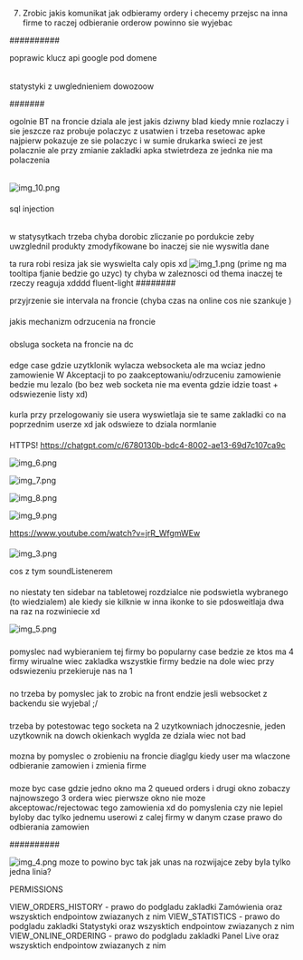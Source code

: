 

7. Zrobic jakis komunikat jak odbieramy ordery i checemy przejsc na inna firme to raczej odbieranie orderow powinno sie wyjebac


##########

poprawic klucz api google pod domene 

######

statystyki z uwglednieniem dowozoow

#######

ogolnie BT na froncie dziala ale jest jakis dziwny blad kiedy mnie rozlaczy i sie jeszcze raz probuje polaczyc z usatwien i trzeba resetowac apke
najpierw pokazuje ze sie polaczyc i w sumie drukarka swieci ze jest polacznie ale przy zmianie zakladki apka stwietrdeza ze jednka nie ma polaczenia


######
![img_10.png](jiraImgs/img_10.png)

####


sql injection

######

w statysytkach trzeba chyba dorobic zliczanie po pordukcie zeby uwzglednil produkty zmodyfikowane bo inaczej sie nie wyswitla dane


ta rura robi resiza jak sie wyswielta caly opis xd
![img_1.png](jiraImgs/img_1.png)
(prime ng ma tooltipa fjanie bedzie go uzyc)
ty chyba w zaleznosci od thema inaczej te rzeczy reaguja xdddd fluent-light
########

przyjrzenie sie intervala na froncie
(chyba czas na online cos nie szankuje
)
####

jakis mechanizm odrzucenia na froncie

###

obsluga socketa na froncie na dc

####

edge case gdzie uzytklonik wylacza websocketa ale ma wciaz jedno zamowienie W Akceptacji to po zaakceptowaniu/odrzuceniu zamowienie bedzie mu lezalo (bo bez web socketa nie ma eventa gdzie idzie toast + odswiezenie listy xd)

####

kurla przy przelogowaniy sie usera wyswietlaja sie te same zakladki co na poprzednim userze xd jak odswieze to dziala normlanie

####

HTTPS! https://chatgpt.com/c/6780130b-bdc4-8002-ae13-69d7c107ca9c

![img_6.png](jiraImgs/img_6.png)

![img_7.png](jiraImgs/img_7.png)

![img_8.png](jiraImgs/img_8.png)

![img_9.png](jiraImgs/img_9.png)

https://www.youtube.com/watch?v=jrR_WfgmWEw

####

![img_3.png](jiraImgs/img_3.png)

cos z tym soundListenerem


####

no niestaty ten sidebar na tabletowej rozdzialce nie podswietla wybranego (to wiedzialem) ale kiedy sie kilknie w inna ikonke to sie pdosweitlaja dwa na raz na rozwiniecie xd

![img_5.png](jiraImgs/img_5.png)

###

pomyslec nad wybieraniem tej firmy bo popularny case bedzie ze ktos ma 4 firmy wirualne wiec zakladka wszystkie firmy bedzie na dole wiec przy odswiezeniu przekieruje nas na 1

###

no trzeba by pomyslec jak to zrobic na front endzie jesli websocket z backendu sie wyjebal ;/


###

trzeba by potestowac tego socketa na 2 uzytkowniach jdnoczesnie, jeden uzytkownik na dowch okienkach wyglda ze dziala wiec not bad


####

mozna by pomyslec o zrobieniu na froncie diaglgu kiedy user ma wlaczone odbieranie zamowien i zmienia firme

###

moze byc case gdzie jedno okno ma 2 queued orders i drugi okno zobaczy najnowszego 3 ordera wiec pierwsze okno nie moze akceptowac/rejectowac
tego zamowienia xd do pomyslenia czy nie lepiel byloby dac tylko jednemu userowi z calej firmy w danym czase prawo do odbierania zamowien


##########

![img_4.png](jiraImgs/img_4.png)
moze to powino byc tak jak unas na rozwijajce zeby byla tylko jedna linia?

PERMISSIONS

VIEW_ORDERS_HISTORY - prawo do podgladu zakladki Zamówienia oraz wszysktich endpointow zwiazanych z nim
VIEW_STATISTICS - prawo do podgladu zakladki Statystyki oraz wszysktich endpointow zwiazanych z nim
VIEW_ONLINE_ORDERING - prawo do podgladu zakladki Panel Live oraz wszysktich endpointow zwiazanych z nim
